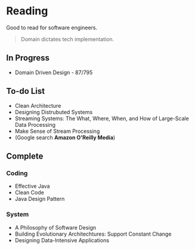 # Reading
Good to read for software engineers.
> Domain dictates tech implementation.

## In Progress
- Domain Driven Design - 87/795

## To-do List
- Clean Architecture
- Designing Distrubuted Systems
- Streaming Systems: The What, Where, When, and How of Large-Scale Data Processing
- Make Sense of Stream Processing
- (Google search **Amazon O'Reilly Media**)

## Complete
### Coding
- Effective Java
- Clean Code
- Java Design Pattern

### System
- A Philosophy of Software Design
- Building Evolutionary Architechtures: Support Constant Change
- Designing Data-Intensive Applications
